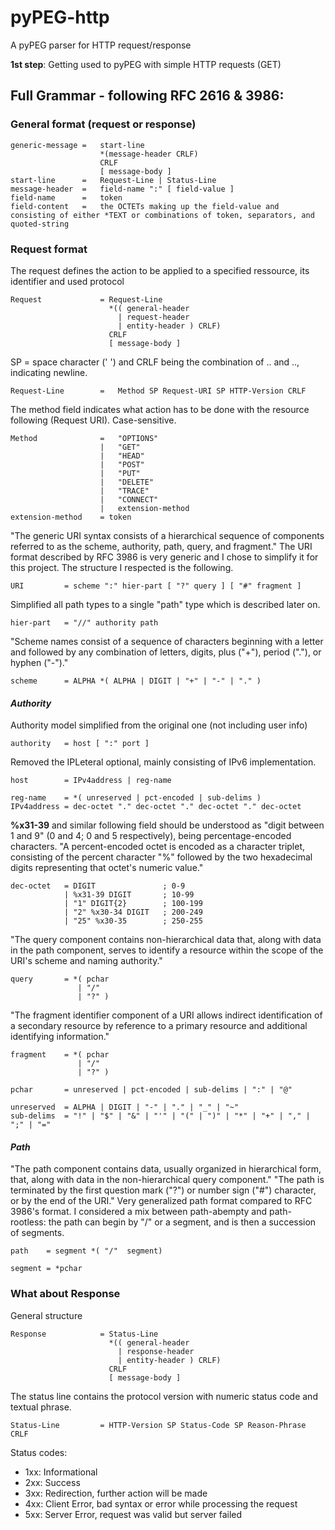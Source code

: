 # pyPEG-http
A pyPEG parser for HTTP request/response

**1st step**: Getting used to pyPEG with simple HTTP requests (GET)

## Full Grammar - following RFC 2616 & 3986:

### General format (request or response)

    generic-message =   start-line
                        *(message-header CRLF)
                        CRLF
                        [ message-body ]
    start-line      =   Request-Line | Status-Line
    message-header  =   field-name ":" [ field-value ]
    field-name      =   token
    field-content   =   the OCTETs making up the field-value and consisting of either *TEXT or combinations of token, separators, and quoted-string

### Request format

The request defines the action to be applied to a specified ressource, its identifier and used protocol

    Request             = Request-Line              
                          *(( general-header        
                            | request-header         
                            | entity-header ) CRLF) 
                          CRLF
                          [ message-body ]

SP = space character (' ') and CRLF being the combination of .. and .., indicating newline.

    Request-Line        =   Method SP Request-URI SP HTTP-Version CRLF

The method field indicates what action has to be done with the resource following (Request URI). Case-sensitive.

    Method              =   "OPTIONS"                
                        |   "GET"                    
                        |   "HEAD"                   
                        |   "POST"                   
                        |   "PUT"                    
                        |   "DELETE"                                      
                        |   "TRACE"                  
                        |   "CONNECT"                
                        |   extension-method
    extension-method    = token

"The generic URI syntax consists of a hierarchical sequence of components referred to as the scheme, authority, path, query, and fragment."
The URI format described by RFC 3986 is very generic and I chose to simplify it for this project. The structure I respected is the following.

    URI         = scheme ":" hier-part [ "?" query ] [ "#" fragment ]

Simplified all path types to a single "path" type which is described later on.  

    hier-part   = "//" authority path

"Scheme names consist of a sequence of characters beginning with a letter and followed by any combination of letters, digits, plus ("+"), period ("."), or hyphen ("-")."

    scheme      = ALPHA *( ALPHA | DIGIT | "+" | "-" | "." )

#### _Authority_
Authority model simplified from the original one (not including user info)

    authority   = host [ ":" port ]

Removed the IPLeteral optional, mainly consisting of IPv6 implementation. 

    host        = IPv4address | reg-name
    
    reg-name    = *( unreserved | pct-encoded | sub-delims )
    IPv4address = dec-octet "." dec-octet "." dec-octet "." dec-octet

**%x31-39** and similar following field should be understood as "digit between 1 and 9" (0 and 4; 0 and 5 respectively), being percentage-encoded characters. "A percent-encoded octet is encoded as a character triplet, consisting of the percent character "%" followed by the two hexadecimal digits representing that octet's numeric value."

    dec-octet   = DIGIT               ; 0-9
                | %x31-39 DIGIT       ; 10-99
                | "1" DIGIT{2}        ; 100-199
                | "2" %x30-34 DIGIT   ; 200-249
                | "25" %x30-35        ; 250-255

"The query component contains non-hierarchical data that, along with data in the path component, serves to identify a resource within the scope of the URI's scheme and naming authority."

    query       = *( pchar 
                   | "/" 
                   | "?" )
"The fragment identifier component of a URI allows indirect identification of a secondary resource by reference to a primary resource and additional identifying information."

    fragment    = *( pchar 
                   | "/" 
                   | "?" )

    pchar       = unreserved | pct-encoded | sub-delims | ":" | "@"
    
    unreserved  = ALPHA | DIGIT | "-" | "." | "_" | "~"
    sub-delims  = "!" | "$" | "&" | "'" | "(" | ")" | "*" | "+" | "," | ";" | "="

#### _Path_
"The path component contains data, usually organized in hierarchical form, that, along with data in the non-hierarchical query component."
"The path is terminated by the first question mark ("?") or number sign ("#") character, or by the end of the URI."
Very generalized path format compared to RFC 3986's format. I considered a mix between path-abempty and path-rootless: the path can begin by "/" or a segment, and is then a succession of segments. 

    path    = segment *( "/"  segment)

    segment = *pchar

### What about Response

General structure

    Response            = Status-Line                
                          *(( general-header        
                            | response-header        
                            | entity-header ) CRLF)  
                          CRLF
                          [ message-body ]     

The status line contains the protocol version with numeric status code and textual phrase. 

    Status-Line         = HTTP-Version SP Status-Code SP Reason-Phrase CRLF

Status codes:
<ul>
<li>1xx: Informational</li>
<li>2xx: Success</li>
<li>3xx: Redirection, further action will be made</li>
<li>4xx: Client Error, bad syntax or error while processing the request</li>
<li>5xx: Server Error, request was valid but server failed</li>
